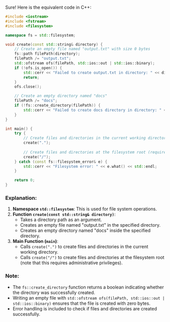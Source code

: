Sure! Here is the equivalent code in C++:

```cpp
#include <iostream>
#include <fstream>
#include <filesystem>

namespace fs = std::filesystem;

void create(const std::string& directory) {
    // Create an empty file named "output.txt" with size 0 bytes
    fs::path filePath(directory);
    filePath /= "output.txt";
    std::ofstream ofs(filePath, std::ios::out | std::ios::binary);
    if (!ofs.is_open()) {
        std::cerr << "Failed to create output.txt in directory: " << directory << std::endl;
        return;
    }
    ofs.close();

    // Create an empty directory named "docs"
    filePath /= "docs";
    if (!fs::create_directory(filePath)) {
        std::cerr << "Failed to create docs directory in directory: " << directory << std::endl;
    }
}

int main() {
    try {
        // Create files and directories in the current working directory
        create(".");
        
        // Create files and directories at the filesystem root (requires admin privileges)
        create("/");
    } catch (const fs::filesystem_error& e) {
        std::cerr << "Filesystem error: " << e.what() << std::endl;
    }

    return 0;
}
```

### Explanation:
1. **Namespace `std::filesystem`**: This is used for file system operations.
2. **Function `create(const std::string& directory)`**:
   - Takes a directory path as an argument.
   - Creates an empty file named "output.txt" in the specified directory.
   - Creates an empty directory named "docs" inside the specified directory.
3. **Main Function (`main`)**:
   - Calls `create(".")` to create files and directories in the current working directory.
   - Calls `create("/")` to create files and directories at the filesystem root (note that this requires administrative privileges).

### Note:
- The `fs::create_directory` function returns a boolean indicating whether the directory was successfully created.
- Writing an empty file with `std::ofstream ofs(filePath, std::ios::out | std::ios::binary)` ensures that the file is created with zero bytes.
- Error handling is included to check if files and directories are created successfully.
